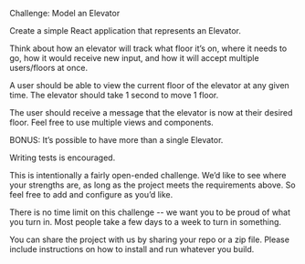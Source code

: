 Challenge: Model an Elevator

Create a simple React application that represents an Elevator.

Think about how an elevator will track what floor it’s on, where it needs to go, how it would receive new input, and how it will accept multiple users/floors at once.

A user should be able to view the current floor of the elevator at any given time. The elevator should take 1 second to move 1 floor.

The user should receive a message that the elevator is now at their desired floor. Feel free to use multiple views and components.

BONUS: It’s possible to have more than a single Elevator.

Writing tests is encouraged.

This is intentionally a fairly open-ended challenge.​ We’d like to see where your strengths are, as long as the project meets the requirements above. So feel free to add and configure as you’d like.

There is no time limit on this challenge -- we want you to be proud of what you turn in. Most people take a few days to a week to turn in something.

You can share the project with us by sharing your repo or a zip file. Please include instructions on how to install and run whatever you build.